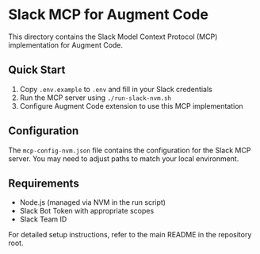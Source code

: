 # Slack MCP for Augment Code

This directory contains the Slack Model Context Protocol (MCP) implementation for Augment Code.

## Quick Start

1. Copy `.env.example` to `.env` and fill in your Slack credentials
2. Run the MCP server using `./run-slack-nvm.sh`
3. Configure Augment Code extension to use this MCP implementation

## Configuration

The `mcp-config-nvm.json` file contains the configuration for the Slack MCP server. You may need to adjust paths to match your local environment.

## Requirements

- Node.js (managed via NVM in the run script)
- Slack Bot Token with appropriate scopes
- Slack Team ID

For detailed setup instructions, refer to the main README in the repository root.
